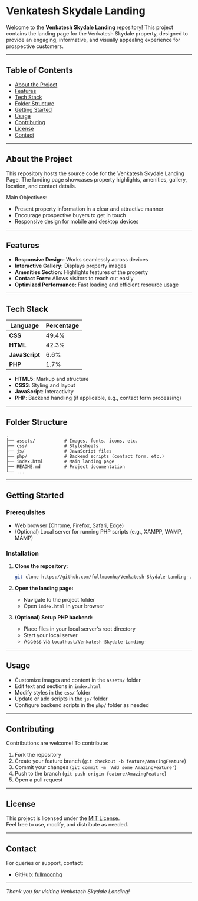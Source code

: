 # Venkatesh Skydale Landing

Welcome to the **Venkatesh Skydale Landing** repository! This project contains the landing page for the Venkatesh Skydale property, designed to provide an engaging, informative, and visually appealing experience for prospective customers.

---

## Table of Contents

- [About the Project](#about-the-project)
- [Features](#features)
- [Tech Stack](#tech-stack)
- [Folder Structure](#folder-structure)
- [Getting Started](#getting-started)
- [Usage](#usage)
- [Contributing](#contributing)
- [License](#license)
- [Contact](#contact)

---

## About the Project

This repository hosts the source code for the Venkatesh Skydale Landing Page. The landing page showcases property highlights, amenities, gallery, location, and contact details.

Main Objectives:
- Present property information in a clear and attractive manner
- Encourage prospective buyers to get in touch
- Responsive design for mobile and desktop devices

---

## Features

- **Responsive Design:** Works seamlessly across devices
- **Interactive Gallery:** Displays property images
- **Amenities Section:** Highlights features of the property
- **Contact Form:** Allows visitors to reach out easily
- **Optimized Performance:** Fast loading and efficient resource usage

---

## Tech Stack

| Language      | Percentage   |
|---------------|--------------|
| **CSS**       | 49.4%        |
| **HTML**      | 42.3%        |
| **JavaScript**| 6.6%         |
| **PHP**       | 1.7%         |

- **HTML5**: Markup and structure
- **CSS3**: Styling and layout
- **JavaScript**: Interactivity
- **PHP**: Backend handling (if applicable, e.g., contact form processing)

---

## Folder Structure

```
.
├── assets/           # Images, fonts, icons, etc.
├── css/              # Stylesheets
├── js/               # JavaScript files
├── php/              # Backend scripts (contact form, etc.)
├── index.html        # Main landing page
├── README.md         # Project documentation
└── ...
```

---

## Getting Started

### Prerequisites

- Web browser (Chrome, Firefox, Safari, Edge)
- (Optional) Local server for running PHP scripts (e.g., XAMPP, WAMP, MAMP)

### Installation

1. **Clone the repository:**
   ```bash
   git clone https://github.com/fullmoonhq/Venkatesh-Skydale-Landing-.git
   ```

2. **Open the landing page:**
   - Navigate to the project folder
   - Open `index.html` in your browser

3. **(Optional) Setup PHP backend:**
   - Place files in your local server's root directory
   - Start your local server
   - Access via `localhost/Venkatesh-Skydale-Landing-`

---

## Usage

- Customize images and content in the `assets/` folder
- Edit text and sections in `index.html`
- Modify styles in the `css/` folder
- Update or add scripts in the `js/` folder
- Configure backend scripts in the `php/` folder as needed

---

## Contributing

Contributions are welcome! To contribute:

1. Fork the repository
2. Create your feature branch (`git checkout -b feature/AmazingFeature`)
3. Commit your changes (`git commit -m 'Add some AmazingFeature'`)
4. Push to the branch (`git push origin feature/AmazingFeature`)
5. Open a pull request

---

## License

This project is licensed under the [MIT License](LICENSE).  
Feel free to use, modify, and distribute as needed.

---

## Contact

For queries or support, contact:

- GitHub: [fullmoonhq](https://github.com/fullmoonhq)
  
---

*Thank you for visiting Venkatesh Skydale Landing!*
